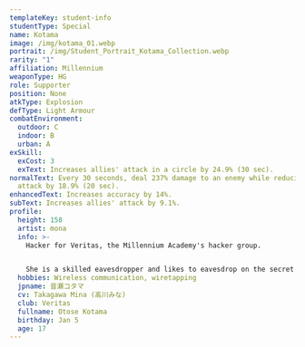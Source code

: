 ```yaml
---
templateKey: student-info
studentType: Special
name: Kotama
image: /img/kotama_01.webp
portrait: /img/Student_Portrait_Kotama_Collection.webp
rarity: "1"
affiliation: Millennium
weaponType: HG
role: Supporter
position: None
atkType: Explosion
defType: Light Armour
combatEnvironment:
  outdoor: C
  indoor: B
  urban: A
exSkill:
  exCost: 3
  exText: Increases allies' attack in a circle by 24.9% (30 sec).
normalText: Every 30 seconds, deal 237% damage to an enemy while reducing its
  attack by 18.9% (20 sec).
enhancedText: Increases accuracy by 14%.
subText: Increases allies' attack by 9.1%.
profile:
  height: 158
  artist: mona
  info: >-
    Hacker for Veritas, the Millennium Academy's hacker group. 


    She is a skilled eavesdropper and likes to eavesdrop on the secret conversations of others. She is not very good at interpersonal relationships, and she is so bad at people that she tends to use honorifics even with first-year students. In reality, she is shy and has few words, but she becomes a person who speaks surprisingly well on the Internet.
  hobbies: Wireless communication, wiretapping
  jpname: 音瀬コタマ
  cv: Takagawa Mina (高川みな)
  club: Veritas
  fullname: Otose Kotama
  birthday: Jan 5
  age: 17
---
```

